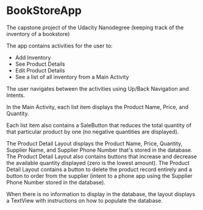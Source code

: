 # BookStoreApp
The capstone project of the Udacity Nanodegree (keeping track of the inventory of a bookstore)

The app contains activities for the user to:

- Add Inventory
- See Product Details
- Edit Product Details
- See a list of all inventory from a Main Activity

The user navigates between the activities using Up/Back Navigation and Intents.

In the Main Activity, each list item displays the Product Name, Price, and Quantity.

Each list item also contains a SaleButton that reduces the total quantity of that particular product by one (no negative quantities are displayed). 

The Product Detail Layout displays the Product Name, Price, Quantity, Supplier Name, and Supplier Phone Number that's stored in the database.
The Product Detail Layout also contains buttons that increase and decrease the available quantity displayed (zero is the lowest amount). 
The Product Detail Layout contains a button to delete the product record entirely and a button to order from the supplier (intent to a phone app using the Supplier Phone Number stored in the database).

When there is no information to display in the database, the layout displays a TextView with instructions on how to populate the database.

